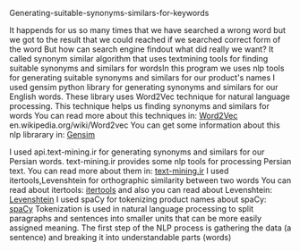 Generating-suitable-synonyms-similars-for-keywords

It happends for us so many times that we have searched a wrong word but we got to the result
that we could reached if we searched correct form of the word
But how can search engine findout what did really we want?
It called synonym similar algorithm that uses textmining tools for finding suitable synonyms
and similars for wordsIn this program we uses nlp tools for generating suitable synonyms and similars for our product's names 
I used gensim  python library for generating synonyms and similars for our English words.
These library uses Word2Vec technique for natural language processing.
This technique helps us finding synonyms and similars for words
You can read more about this techniques in:
[Word2Vec](https://en.wikipedia.org/wiki/Word2vec/)
en.wikipedia.org/wiki/Word2vec
You can get some information about this nlp librarary in:
[Gensim](https://en.wikipedia.org/wiki/Gensim)

I used api.text-mining.ir for generating synonyms and similars for our Persian words.
text-mining.ir provides some nlp tools for processing Persian text.
You can read more about them in:
[text-mining.ir](https://text-mining.ir/)
I used itertools,Levenshtein for orthographic similarity between two words
You can read about itertools:
[itertools](https://docs.python.org/3/library/itertools.html)
and also you can read about Levenshtein:
[Levenshtein](https://pypi.org/project/python-Levenshtein/)
I used spaCy for tokenizing product names 
about spaCy:
[spaCy](en.wikipedia.org/wiki/SpaCy)
Tokenization is used in natural language processing to split paragraphs
and sentences into smaller units that can be more easily assigned meaning.
The first step of the NLP process is gathering the data (a sentence) and
breaking it into understandable parts (words)
